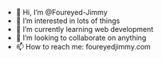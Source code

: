 - 👋 Hi, I’m @Foureyed-Jimmy
- 👀 I’m interested in lots of things
- 🌱 I’m currently learning web development
- 💞️ I’m looking to collaborate on anything
- 📫 How to reach me: foureyedjimmy.com

<!---
Foureyed-Jimmy/Foureyed-Jimmy is a ✨ special ✨ repository because its `README.md` (this file) appears on your GitHub profile.
You can click the Preview link to take a look at your changes.
--->
